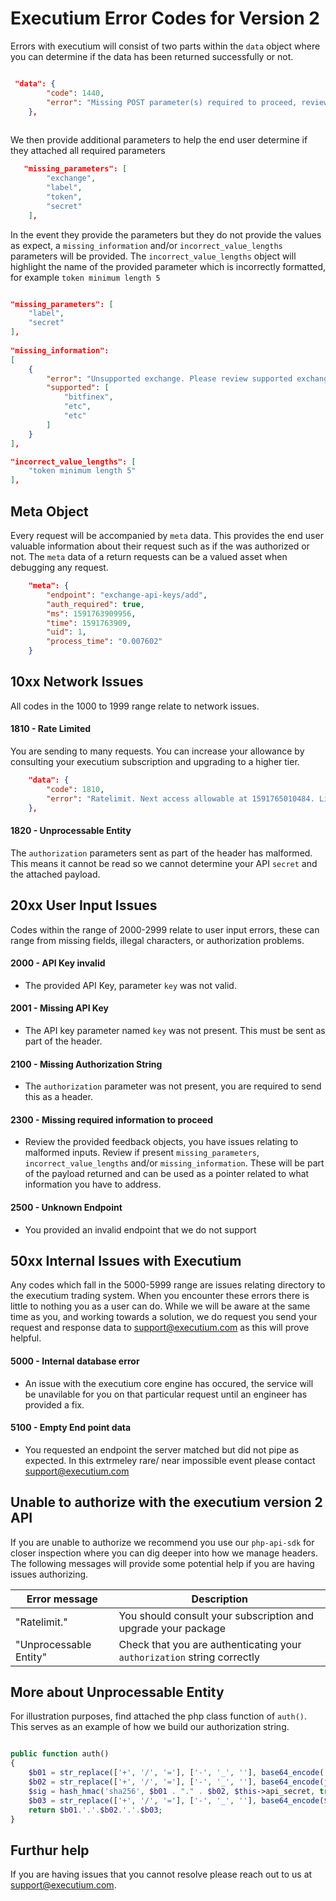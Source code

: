 # Executium Error Codes for Version 2
Errors with executium will consist of two parts within the `data` object where you can determine if the data has been returned successfully or not.

```json

 "data": {
        "code": 1440,
        "error": "Missing POST parameter(s) required to proceed, review 'missing_parameters' for more information."
    },
    
```

We then provide additional parameters to help the end user determine if they attached all required parameters

```json
   "missing_parameters": [
        "exchange",
        "label",
        "token",
        "secret"
    ], 
```

In the event they provide the parameters but they do not provide the values as expect, a `missing_information` and/or `incorrect_value_lengths` parameters will be provided. The `incorrect_value_lengths` object will highlight the name of the provided parameter which is incorrectly formatted, for example `token minimum length 5`

```json

"missing_parameters": [
    "label",
    "secret"
],
    
"missing_information": 
[
    {
        "error": "Unsupported exchange. Please review supported exchange list",
        "supported": [
            "bitfinex",
            "etc",
            "etc"
        ]
    }
],

"incorrect_value_lengths": [
    "token minimum length 5"
],

```

## Meta Object
Every request will be accompanied by `meta` data. This provides the end user valuable information about their request such as if the was  authorized or not. The `meta` data of a return requests can be a valued asset when debugging any request.

```json
    "meta": {
        "endpoint": "exchange-api-keys/add",
        "auth_required": true,
        "ms": 1591763909956,
        "time": 1591763909,
        "uid": 1,
        "process_time": "0.007602"
    }
```

## 10xx Network Issues
All codes in the 1000 to 1999 range relate to network issues.

#### 1810 - Rate Limited
You are sending to many requests. You can increase your allowance by consulting your executium subscription and upgrading to a higher tier.

```json
    "data": {
        "code": 1810,
        "error": "Ratelimit. Next access allowable at 1591765010484. Limit set to 1 request per 1000ms"
    },
```   


#### 1820 - Unprocessable Entity
The `authorization` parameters sent as part of the header has malformed. This means it cannot be read so we cannot determine your API `secret` and the attached payload.

## 20xx User Input Issues
Codes within the range of 2000-2999 relate to user input errors, these can range from missing fields, illegal characters, or authorization problems.

#### 2000 - API Key invalid
- The provided API Key, parameter `key` was not valid. 

#### 2001 - Missing API Key
- The API key parameter named `key` was not present. This must be sent as part of the header.

#### 2100 - Missing Authorization String
- The `authorization` parameter was not present, you are required to send this as a header.

#### 2300 - Missing required information to proceed
- Review the provided feedback objects, you have issues relating to malformed inputs. Review if present `missing_parameters`, `incorrect_value_lengths` and/or `missing_information`. These will be part of the payload returned and can be used as a pointer related to what information you have to address.

#### 2500 - Unknown Endpoint
- You provided an invalid endpoint that we do not support

## 50xx Internal Issues with Executium
Any codes which fall in the 5000-5999 range are issues relating directory to the executium trading system. When you encounter these errors there is little to nothing you as a user can do. While we will be aware at the same time as you, and working towards a solution, we do request you send your request and response data to support@executium.com as this will prove helpful.

#### 5000 - Internal database error
- An issue with the executium core engine has occured, the service will be unavilable for you on that particular request until an engineer has provided a fix.

#### 5100 - Empty End point data
- You requested an endpoint the server matched but did not pipe as expected. In this extrmeley rare/ near impossible event please contact support@executium.com

## Unable to authorize with the executium version 2 API
If you are unable to authorize we recommend you use our `php-api-sdk` for closer inspection where you can dig deeper into how we manage headers. The following messages will provide some potential help if you are having issues authorizing.

Error message | Description
------------ | ------------
"Ratelimit." | You should consult your subscription and upgrade your package
"Unprocessable Entity" | Check that you are authenticating your `authorization` string correctly

## More about Unprocessable Entity
For illustration purposes, find attached the php class function of `auth()`. This serves as an example of how we build our authorization string.

``` php

public function auth()
{
	$b01 = str_replace(['+', '/', '='], ['-', '_', ''], base64_encode('{"typ":"JWT","alg":"HS256"}'));
	$b02 = str_replace(['+', '/', '='], ['-', '_', ''], base64_encode(json_encode($this->payload)));
	$sig = hash_hmac('sha256', $b01 . "." . $b02, $this->api_secret, true);
	$b03 = str_replace(['+', '/', '='], ['-', '_', ''], base64_encode($sig));
	return $b01.'.'.$b02.'.'.$b03;
}

```

## Furthur help
If you are having issues that you cannot resolve please reach out to us at support@executium.com.


    
